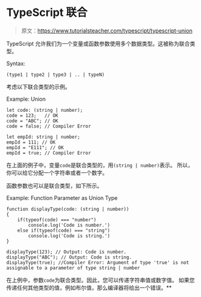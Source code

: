 # TypeScript 联合

> 原文：<https://www.tutorialsteacher.com/typescript/typescript-union>

TypeScript 允许我们为一个变量或函数参数使用多个数据类型。这被称为联合类型。

Syntax:

```
(type1 | type2 | type3 | .. | typeN)

```

考虑以下联合类型的示例。

Example: Union 

```
let code: (string | number);
code = 123;   // OK
code = "ABC"; // OK
code = false; // Compiler Error

let empId: string | number;
empId = 111; // OK
empId = "E111"; // OK
empId = true; // Compiler Error 
```

在上面的例子中，变量`code`是联合类型的，用`(string | number)`表示。 所以，你可以给它分配一个字符串或者一个数字。

函数参数也可以是联合类型，如下所示。

Example: Function Parameter as Union Type 

```
function displayType(code: (string | number))
{
    if(typeof(code) === "number")
        console.log('Code is number.')
    else if(typeof(code) === "string")
        console.log('Code is string.')
}

displayType(123); // Output: Code is number.
displayType("ABC"); // Output: Code is string.
displayType(true); //Compiler Error: Argument of type 'true' is not assignable to a parameter of type string | number 
```

在上例中，参数`code`为联合类型。因此，您可以传递字符串值或数字值。 如果您传递任何其他类型的值，例如布尔值，那么编译器将给出一个错误。**
